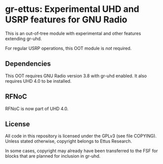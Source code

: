 # gr-ettus: Experimental UHD and USRP features for GNU Radio

This is an out-of-tree module with experimental and other features
extending gr-uhd.

For regular USRP operations, this OOT module is *not* required.

## Dependencies

This OOT requires GNU Radio version 3.8 with gr-uhd enabled.
It also requires UHD 4.0 to be installed.

## RFNoC

RFNoC is now part of UHD 4.0.

## License

All code in this repository is licensed under the GPLv3 (see file
COPYING). Unless stated otherwise, copyright belongs to Ettus Research.

In some cases, copyright may already have been transferred to the FSF
for blocks that are planned for inclusion in gr-uhd.
